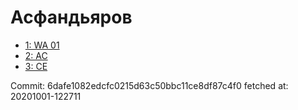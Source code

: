 # Асфандьяров
- [1: WA 01](1.md)
- [2: AC](2.md)
- [3: CE](3.md)

Commit: 6dafe1082edcfc0215d63c50bbc11ce8df87c4f0
 fetched at: 20201001-122711
